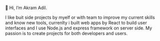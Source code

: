 👋 Hi, I’m Akram Adil.

I like buit side projects by myelf or with team to improve my current skills and know new tools, currenlty 
i built web apps by React to build user interfaces and I use Node.js and express framework on server side.
My passion is to create projects for both developers and users.
<!---
AkramAdil/AkramAdil is a ✨ special ✨ repository because its `README.md` (this file) appears on your GitHub profile.
You can click the Preview link to take a look at your changes.
--->
